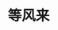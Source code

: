 ---
home: true
layout: BlogHome
icon: home
bgImage: /img/picture/6.jpg
bgImageDark: /img/picture/7.jpg
title: 等风来
heroText: 等风来
heroFullScreen: true
tagline: 「爱意随风起，风止意难平」
projects:
  - icon: link
    name: Yenai-Plugin
    desc: 椰羊的奶
    link: https://yenai.trss.me

  - icon: friend
    name: Yunzai-Bot文档
    desc: XxxX
    link: https://yunzai.icu/

  - icon: friend
    name: TRSS-Script
    desc: 一款更适合你的脚本！
    link: https://trss.me/

  - icon: /logo/QQ.png
    name: 加入QQ交流群
    desc: 一起唠嗑，一起分享
    link: http://qm.qq.com/cgi-bin/qm/qr?_wv=1027&k=AWfgU0wF5dTzS9NjCJf9QWgPdRfLjqEP&authKey=7BI88Z3dPTquqcnQxhTm%2FmgV6bsHKRXO1aqcA7gjA2%2FFwAG%2BltmrrouTI1WhfiE9&noverify=0&group_code=559805580

---